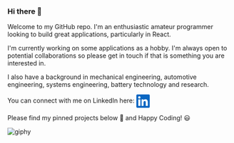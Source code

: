 ### Hi there 👋
Welcome to my GitHub repo. I'm an enthusiastic amateur programmer looking to build great applications, particularly in React.

I'm currently working on some applications as a hobby. I'm always open to potential collaborations so please get in touch if that is something you are interested in.

I also have a background in mechanical engineering, automotive engineering, systems engineering, battery technology and research.

You can connect with me on LinkedIn here: [<a href= "https://www.linkedin.com/in/christopher-gardner-profile/" target="blank"><img align="center" src="LinkedInIcon.svg" height="30" alt="LinkedIn Logo"/></a>](https://www.linkedin.com/in/christopher-gardner-profile/)

Please find my pinned projects below :arrow_down_small: and Happy Coding! :smiley:

![giphy](https://user-images.githubusercontent.com/116954089/224168008-1684aa6c-96b7-4eed-abf6-fe1c360b29e6.gif)


